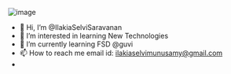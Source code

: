 ![image](https://github.com/IlakiaSelviSaravanan-FSD/IlakiaSelviSaravanan-FSD/assets/150881218/51707819-b8a7-4c39-943c-309d309a6595)

- 👋 Hi, I’m @IlakiaSelviSaravanan
- 👀 I’m interested in learning New Technologies
- 🌱 I’m currently learning FSD @guvi
- 📫 How to reach me email id: ilakiaselvimunusamy@gmail.com
- 

<!---
IlakiaSelviSaravanan-FSD/IlakiaSelviSaravanan-FSD is a ✨ special ✨ repository because its `README.md` (this file) appears on your GitHub profile.
You can click the Preview link to take a look at your changes.
--->
